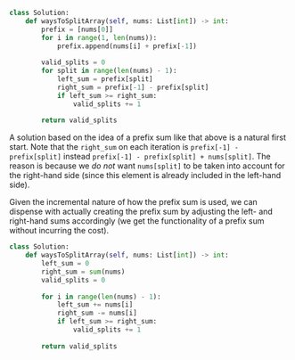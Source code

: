 ```python
class Solution:
    def waysToSplitArray(self, nums: List[int]) -> int:
        prefix = [nums[0]]
        for i in range(1, len(nums)):
            prefix.append(nums[i] + prefix[-1])
        
        valid_splits = 0
        for split in range(len(nums) - 1):
            left_sum = prefix[split]
            right_sum = prefix[-1] - prefix[split]
            if left_sum >= right_sum:
                valid_splits += 1
                
        return valid_splits
```

A solution based on the idea of a prefix sum like that above is a natural first start. Note that the `right_sum` on each iteration is `prefix[-1] - prefix[split]` instead `prefix[-1] - prefix[split] + nums[split]`. The reason is because we *do not* want `nums[split]` to be taken into account for the right-hand side (since this element is already included in the left-hand side).

Given the incremental nature of how the prefix sum is used, we can dispense with actually creating the prefix sum by adjusting the left- and right-hand sums accordingly (we get the functionality of a prefix sum without incurring the cost). 

```python
class Solution:
    def waysToSplitArray(self, nums: List[int]) -> int:
        left_sum = 0
        right_sum = sum(nums)
        valid_splits = 0
        
        for i in range(len(nums) - 1):
            left_sum += nums[i]
            right_sum -= nums[i]
            if left_sum >= right_sum:
                valid_splits += 1
            
        return valid_splits
```